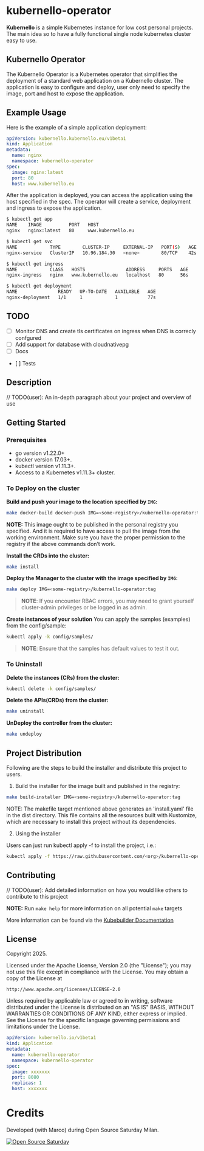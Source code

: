 # kubernello-operator

**Kubernello** is a simple Kubernetes instance for low cost personal projects. The main idea so to have a fully functional single node kubernetes cluster easy to use.

## Kubernello Operator

The Kubernello Operator is a Kubernetes operator that simplifies the deployment of a standard web application on a Kubernello cluster.
The application is easy to configure and deploy, user only need to specify the image, port and host to expose the application.

## Example Usage

Here is the example of a simple application deployment:

```yaml
apiVersion: kubernello.kubernello.eu/v1beta1
kind: Application
metadata:
  name: nginx
  namespace: kubernello-operator
spec:
  image: nginx:latest
  port: 80
  host: www.kubernello.eu
```

After the application is deployed, you can access the application using the host specified in the spec.
The operator will create a service, deployment and ingress to expose the application.

```sh
$ kubectl get app
NAME    IMAGE          PORT   HOST
nginx   nginx:latest   80     www.kubernello.eu

$ kubectl get svc
NAME            TYPE        CLUSTER-IP     EXTERNAL-IP   PORT(S)   AGE
nginx-service   ClusterIP   10.96.184.30   <none>        80/TCP    42s

$ kubectl get ingress
NAME            CLASS   HOSTS               ADDRESS     PORTS   AGE
nginx-ingress   nginx   www.kubernello.eu   localhost   80      56s

$ kubectl get deployment
NAME               READY   UP-TO-DATE   AVAILABLE   AGE
nginx-deployment   1/1     1            1           77s
```

## TODO

- [ ] Monitor DNS and create tls certificates on ingress when DNS is correcly confgured
- [ ] Add support for database with cloudnativepg
- [ ] Docs
- [ ] Tests

## Description

// TODO(user): An in-depth paragraph about your project and overview of use

## Getting Started

### Prerequisites

- go version v1.22.0+
- docker version 17.03+.
- kubectl version v1.11.3+.
- Access to a Kubernetes v1.11.3+ cluster.

### To Deploy on the cluster

**Build and push your image to the location specified by `IMG`:**

```sh
make docker-build docker-push IMG=<some-registry>/kubernello-operator:tag
```

**NOTE:** This image ought to be published in the personal registry you specified.
And it is required to have access to pull the image from the working environment.
Make sure you have the proper permission to the registry if the above commands don’t work.

**Install the CRDs into the cluster:**

```sh
make install
```

**Deploy the Manager to the cluster with the image specified by `IMG`:**

```sh
make deploy IMG=<some-registry>/kubernello-operator:tag
```

> **NOTE**: If you encounter RBAC errors, you may need to grant yourself cluster-admin
> privileges or be logged in as admin.

**Create instances of your solution**
You can apply the samples (examples) from the config/sample:

```sh
kubectl apply -k config/samples/
```

> **NOTE**: Ensure that the samples has default values to test it out.

### To Uninstall

**Delete the instances (CRs) from the cluster:**

```sh
kubectl delete -k config/samples/
```

**Delete the APIs(CRDs) from the cluster:**

```sh
make uninstall
```

**UnDeploy the controller from the cluster:**

```sh
make undeploy
```

## Project Distribution

Following are the steps to build the installer and distribute this project to users.

1. Build the installer for the image built and published in the registry:

```sh
make build-installer IMG=<some-registry>/kubernello-operator:tag
```

NOTE: The makefile target mentioned above generates an 'install.yaml'
file in the dist directory. This file contains all the resources built
with Kustomize, which are necessary to install this project without
its dependencies.

2. Using the installer

Users can just run kubectl apply -f <URL for YAML BUNDLE> to install the project, i.e.:

```sh
kubectl apply -f https://raw.githubusercontent.com/<org>/kubernello-operator/<tag or branch>/dist/install.yaml
```

## Contributing

// TODO(user): Add detailed information on how you would like others to contribute to this project

**NOTE:** Run `make help` for more information on all potential `make` targets

More information can be found via the [Kubebuilder Documentation](https://book.kubebuilder.io/introduction.html)

## License

Copyright 2025.

Licensed under the Apache License, Version 2.0 (the "License");
you may not use this file except in compliance with the License.
You may obtain a copy of the License at

    http://www.apache.org/licenses/LICENSE-2.0

Unless required by applicable law or agreed to in writing, software
distributed under the License is distributed on an "AS IS" BASIS,
WITHOUT WARRANTIES OR CONDITIONS OF ANY KIND, either express or implied.
See the License for the specific language governing permissions and
limitations under the License.

```yaml
apiVersion: kubernello.io/v1beta1
kind: Application
metadata:
  name: kubernello-operator
  namespace: kubernello-operator
spec:
  image: xxxxxxx
  port: 8080
  replicas: 1
  host: xxxxxxx
```

# Credits

Developed (with Marco) during Open Source Saturday Milan.

[![Open Source Saturday](https://img.shields.io/badge/%E2%9D%A4%EF%B8%8F-open%20source%20saturday-F64060.svg)](https://www.meetup.com/it-IT/Open-Source-Saturday-Milano/)
